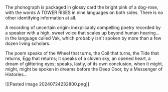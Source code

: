 The phonograph is packaged in glossy card the bright pink of a dog-rose, with the words A TOWER RISES in nine languages on both sides. There is no other identifying information at all.

A recording of uncertain origin: inexplicably compelling poetry recorded by a speaker with a high, sweet voice that scales up beyond human hearing... in the language called Vak, which probably isn't spoken by more than a few dozen living scholars.

The poem speaks of the Wheel that turns, the Coil that turns, the Tide that returns, Egg that returns; it speaks of a cloven sky, an opened heart, a dream of glittering eyes; speaks, lastly, of its own conclusion, when it might, might, might be spoken in dreams before the Deep Door, by a Messenger of Histories...

![[Pasted image 20240724232800.png]]